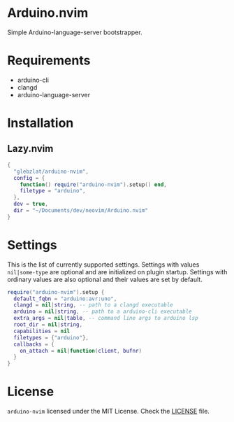 # Arduino.nvim

Simple Arduino-language-server bootstrapper.

# Requirements

- arduino-cli
- clangd
- arduino-language-server

# Installation

## Lazy.nvim

```lua
{
  "glebzlat/arduino-nvim",
  config = {
    function() require("arduino-nvim").setup() end,
    filetype = "arduino",
  },
  dev = true,
  dir = "~/Documents/dev/neovim/Arduino.nvim"
}
```

# Settings

This is the list of currently supported settings. Settings with values
`nil|some-type` are optional and are initialized on plugin startup. Settings
with ordinary values are also optional and their values are set by default.

```lua
require("arduino-nvim").setup {
  default_fqbn = "arduino:avr:uno",
  clangd = nil|string, -- path to a clangd executable
  arduino = nil|string, -- path to a arduino-cli executable
  extra_args = nil|table, -- command line args to arduino lsp
  root_dir = nil|string,
  capabilities = nil
  filetypes = {"arduino"},
  callbacks = {
    on_attach = nil|function(client, bufnr)
  }
}
```

# License

`arduino-nvim` licensed under the MIT License. Check the [LICENSE](./LICENSE.md)
file.

